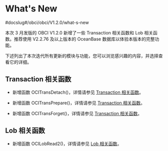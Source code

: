 # What's New

#docslug#/obci/obci/V1.2.0/what-s-new

本次 3 月发版的 OBCI V1.2.0 新增了一些 Transaction 相关函数和 Lob 相关函数。推荐使用 V2.2.76 及以上版本的 OceanBase 数据库以体验本版本的完整功能。

下述列出了本次迭代所有更新的模块与功能，您可以浏览感兴趣的内容，并选择查看它的详细。

## Transaction 相关函数

* 新增函数 OCITransDetach()，详情请参见 [Transaction 相关函数](5.reference-function/6.transaction-functions.md)。

* 新增函数 OCITransPrepare()，详情请参见 [Transaction 相关函数](5.reference-function/6.transaction-functions.md)。

* 新增函数 OCITransForget()，详情请参见 [Transaction 相关函数](5.reference-function/6.transaction-functions.md)。

## Lob 相关函数

* 新增函数 OCILobRead2()，详情请参见 [Lob 相关函数](5.reference-function/5.lob-functions.md)。
